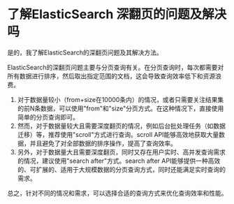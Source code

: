 # 了解ElasticSearch 深翻页的问题及解决吗

是的，我了解ElasticSearch的深翻页问题及其解决方法。

ElasticSearch的深翻页问题主要与分页查询有关。在分页查询时，每次都需要对所有数据进行排序，然后取出指定范围的文档，这会导致查询效率低下和资源浪费。

1. 对于数据量较小（from+size在10000条内）的情况，或者只需要关注结果集的前N条数据，可以使用"from"和"size"分页方式。在这种情况下，直接使用简单的分页查询即可。
2. 然而，对于数据量较大且需要深度翻页的情况，例如后台批处理任务（如数据迁移）等，推荐使用"scroll"方式进行查询。scroll API能够高效地获取大量数据，并且避免了对全部数据的排序操作，提高了查询效率。
3. 另外，对于数据量大且需要深度翻页，同时又存在用户实时、高并发查询需求的情况，建议使用"search after"方式。search after API能够提供一种高效的、可扩展的、适用于大规模数据的分页查询方式，同时还能满足实时查询的需求。

总之，针对不同的情况和需求，可以选择合适的查询方式来优化查询效率和性能。


